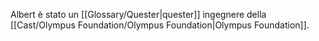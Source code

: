 Albert è stato un [[Glossary/Quester|quester]] ingegnere della [[Cast/Olympus Foundation/Olympus Foundation|Olympus Foundation]].